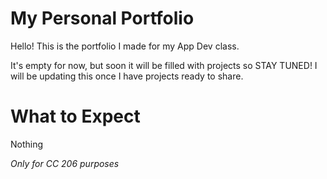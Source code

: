 # My Personal Portfolio

Hello! This is the portfolio I made for my App Dev class.

It's empty for now, but soon it will be filled with projects so STAY TUNED! I will be updating this once I have projects ready to share.

# What to Expect

Nothing
    
*Only for CC 206 purposes*
